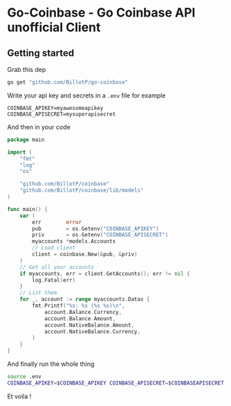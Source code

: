 # Go-Coinbase - Go Coinbase API unofficial Client


## Getting started

Grab this dep 

```bash
go get "github.com/BillotP/go-coinbase"
```

Write your api key and secrets in a `.env` file for example
```env
COINBASE_APIKEY=myawesomeapikey
COINBASE_APISECRET=mysuperapisecret
```

And then in your code 

```go
package main

import (
	"fmt"
	"log"
	"os"

	"github.com/BillotP/coinbase"
	"github.com/BillotP/coinbase/lib/models"
)

func main() {
	var (
		err        error
		pub        = os.Getenv("COINBASE_APIKEY")
		priv       = os.Getenv("COINBASE_APISECRET")
		myaccounts *models.Accounts
		// Load client
		client = coinbase.New(&pub, &priv)
	)
	// Get all your accounts
	if myaccounts, err = client.GetAccounts(); err != nil {
		log.Fatal(err)
	}
	// List them
	for _, account := range myaccounts.Datas {
		fmt.Printf("%s: %s (%s %s)\n",
			account.Balance.Currency,
			account.Balance.Amount,
			account.NativeBalance.Amount,
			account.NativeBalance.Currency,
		)
	}
}

```

And finally run the whole thing 

```bash
source .env
COINBASE_APIKEY=$COINBASE_APIKEY COINBASE_APISECRET=$COINBASEAPISECRET go run .
```

Et voila !